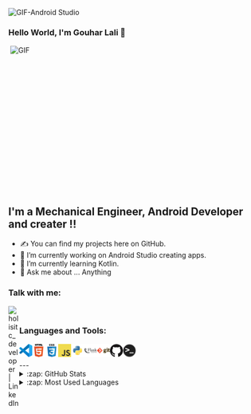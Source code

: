 <img align="middle" alt="GIF-Android Studio" src="https://user-images.githubusercontent.com/94018886/159296764-97454442-03cd-4057-bc79-4ad97e88a751.gif" width="100" height="100" />

### Hello World, I'm Gouhar Lali  👋

 <img align="right" alt="GIF" src="https://user-images.githubusercontent.com/94018886/159292807-0756d26f-c565-406a-8ce8-99057bf832f5.gif" width="500" height="320" />

## I'm a Mechanical Engineer, Android Developer and creater !!

- ✍ You can find my projects here on GitHub.
- 🔭 I’m currently working on Android Studio creating apps.
- 🌱 I’m currently learning Kotlin.
- 💬 Ask me about ... Anything


### Talk with me:
[<img align="left" alt="holisitc_developer | LinkedIn" width="22px" src="https://cdn.jsdelivr.net/npm/simple-icons@v3/icons/linkedin.svg" />][linkedin]

<br />

### Languages and Tools:

<img align="left" alt="Visual Studio Code" width="26px" src="https://raw.githubusercontent.com/github/explore/80688e429a7d4ef2fca1e82350fe8e3517d3494d/topics/visual-studio-code/visual-studio-code.png" />
<img align="left" alt="HTML5" width="26px" src="https://raw.githubusercontent.com/github/explore/80688e429a7d4ef2fca1e82350fe8e3517d3494d/topics/html/html.png" />
<img align="left" alt="CSS3" width="26px" src="https://raw.githubusercontent.com/github/explore/80688e429a7d4ef2fca1e82350fe8e3517d3494d/topics/css/css.png" />
<img align="left" alt="JavaScript" width="26px" src="https://raw.githubusercontent.com/github/explore/80688e429a7d4ef2fca1e82350fe8e3517d3494d/topics/javascript/javascript.png" />
<img align="left" alt="python" width="26px" src="https://raw.githubusercontent.com/github/explore/80688e429a7d4ef2fca1e82350fe8e3517d3494d/topics/python/python.png" />
<img align="left" alt="flask" width="26px" src="https://raw.githubusercontent.com/github/explore/80688e429a7d4ef2fca1e82350fe8e3517d3494d/topics/flask/flask.png" />
<img align="left" alt="Git" width="26px" src="https://raw.githubusercontent.com/github/explore/80688e429a7d4ef2fca1e82350fe8e3517d3494d/topics/git/git.png" />
<img align="left" alt="GitHub" width="26px" src="https://raw.githubusercontent.com/github/explore/78df643247d429f6cc873026c0622819ad797942/topics/github/github.png" />
<img align="left" alt="Terminal" width="26px" src="https://raw.githubusercontent.com/github/explore/80688e429a7d4ef2fca1e82350fe8e3517d3494d/topics/terminal/terminal.png" />

<br />
<br />
---

<details>
  <summary>:zap: GitHub Stats</summary>

  <img align="left" alt="Gouhar's GitHub Stats" src="https://github-readme-stats.vercel.app/api?username=GouharLali&show_icons=true&hide_border=true" />

</details>

<details>
  <summary>:zap: Most Used Languages</summary>

<img align="left" alt="Gouhar's GitHub Top Languages" src="https://github-readme-stats.vercel.app/api/top-langs/?username=GouharLali" />

</details>


[linkedin]: https://www.linkedin.com/in/gouhar-lali-22042bba/

